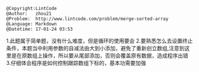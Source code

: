 ```
@Copyright:LintCode
@Author:   zhou21
@Problem:  http://www.lintcode.com/problem/merge-sorted-array
@Language: Markdown
@Datetime: 17-01-24 03:53
```

1.此题属于简单题，没有什么难度，但是循环的使用要会
2.要熟悉怎么去设置终止条件，本题当中利用参数的自减法由大到小添加，避免了重新创立数组,注意到这里是在原数组上操作，所以要从尾部添加，否则会覆盖原有数据，造成程序出错
3.仔细体会程序是如何控制跟踪数组下标的，基本功需要加强